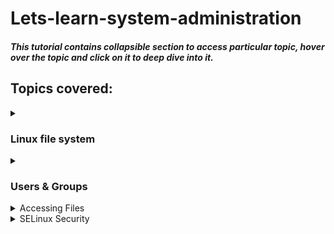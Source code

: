 # Lets-learn-system-administration
##### This tutorial contains collapsible section to access particular topic, hover over the topic and click on it to deep dive into it.  

 ## Topics covered:
<details>
  <summary><h3>Linux file system</h3></summary>
  
  #### In Linux, all the files or directories are part of a single root directory. The main file in the linux is referred as the *root (/)* file.  
  
  ![Linux file System](https://computingforgeeks.com/wp-content/uploads/2020/02/linux-file-system-hierarchy-1-1024x339.png?ezimgfmt=ng:webp/ngcb18)
  
  #### Now let's see it one by one,  
  Directory type  | Types of files stored
------------- | -------------
Binary directories  | Contains binary or compiled source code files, eg, /bin, /sbin, etc.
Configuration directories  | 	Contains configuration files of the system, eg, /etc, /boot.
Data directories  | 	Stores data files, eg, /home, /root, etc.
Memory directories  | 	Stores device files which doesn't take up actual hard disk space, eg, /dev, /proc, /sys.
Usr (Unix System Resources)  | 	Contains sharable, read only data, eg, /usr/bin, /usr/lib, etc.
var (variable directory)  | 	Contains larger size data, eg, /var/log, /var/cache, etc.
Non-standard directories  |	Directories which do not come under standard FHS, eg, lost+found, /run, etc.

#### Now you know the file structure of the linux, now let's see the basic commands that are used in linux to perform basic operations

Command  |  Description  |  Example
------------- | ------------- | -------------
pwd   | 	Returns current working directory  |  *pwd*
ls    |	List the contents of a particular path  |  *ls*
mkdir  | 	Make a directory at a current directory  |  *mkdir folder*
touch *file-name*  |  to create file  |  *touch abc.txt*
vi *filename*  |  Text editor ,press i to insert then press ESC to return & wq to save and exit  |  *vi abc.txt*
cat *filename*  |  To display content of the given file  |  *cat abc.txt*
rmdir *empty-folder*  |  used to remove an empty directory  |  *rmdir folder* 
cd    |	 Move to a particular path or change directory  |  *cd Desktop, cd ~, cd /*
~     |  Indicates the home directory  |  *~*
cp *src* *dest* |  To copy all files recursively  |  *cp abc.txt xyz.txt*
mv    |  To move one or more files or directories from one place to anothe   |  *mv abc.txt xyz.txt*
rm    |  To remove file   |  *rm xyz.txt*
uname |  To check current version of Linux  |  *uname*
df    |  It is used to display disk space used in the filesystem  | *df*
man *command* |  This command used to display description of the command specified | *man touch*
head *filename*  |  To get info about first part from mentioned file  |  *head abc.txt*
tail *filename* |  To get info about last part from mentioned file   |  *tail abc.txt*
ping *ip/url* |   to check whether a network is available  |  *ping google.com*
clear |  Clears all text from terminal window  |  *clear*

- - - -
#### Hard links and soft links  
To know what are they plz [click here](https://www.geeksforgeeks.org/soft-hard-links-unixlinux/)  

Now let's do one exercise to understand what we have learnt so far  
> Example:  
> * Create an empty directory called `test`.
> * Change to the `test` directory.
> * Create a new file named ‘source.txt’ and add content to the file - `Hello World`.
> * View the contents of the file.
> * Create a hard link to the file named `hardlink.txt` and compare the inode with the file `softlink.txt`.
> * Now create a softlink of the the file named `softlink.txt` and compare the inode with file `source.txt`

Try this out by your own :smile: and after completing please verify from below :point_down: <details>
 <summary><b>Answer</b></summary>
 
![commands](https://user-images.githubusercontent.com/43695392/117485099-9d547080-af85-11eb-8e35-1b491d6d1d88.JPG)

 
</details>

</details>

<details>
  <summary><h3>Users & Groups</h3></summary>
 
 #### Linux is a multi-user system, which means that more than one person can interact with the same system at the same time. As a system administrator, you have the responsibility to manage the system’s users and groups by creating and removing users and assign them to different groups. 
 
 #### To understand **Users and Groups** in linux first we need to understand the columns of `/etc/passwd` file 
 
 ![Users and groups](https://devconnected.com/wp-content/uploads/2019/09/list-users-linux-768x415.png)
 
 #### Now we will understand each columns of `/etc/passwd` one by one.
 
 Column name                   |  Description
-------------                  |  -------------
User name                      |  It is used when user logs in.
Encrypted password             |  An x character indicates that encrypted password is stored in /etc/shadow file.
User ID number (UID)           |  Each user must be assigned a user ID 
User's group ID number (GID)   |  The primary group ID (stored in /etc/group file)
User home directory            |  The absolute path to the directory the user will be in when they log in.
Login shell                    |  The absolute path of a command or shell (/bin/bash)

- - - -

#### Users
- Users are accounts ,used to login into a system. 
- Each user identified with unique identification number.
- The information of users in a system are stored in /etc/passwd file. 
- The hashed passwords for users are stored in /etc/shadow file.

#### Groups
- A group is a collection of users. 
- To define a set of privileges like read, write, or execute permission for a given resource that can be shared among the users within the group.

1. Primary Group( default group)
   1. You can find a user’s primary group ID by viewing the contents of the your system’s `/etc/passwd` file.  
   > cat  /etc/passwd
   2. You can also find a user’s primary group information by using the id command.  
   > id username

2. Secondary Group-
   1. Once the user is created with the primary group it can be added to the other groups.  >groups username
   2. Linux system users can have a maximum of 15 secondary groups.  
   3. A Linux system’s groups are stored in the /etc/group file.
   4. A user can belong to zero or more secondary groups.

 Command                      |   Use                                       |  Example
-------------                 |  -------------                              | -------------
whoami                        |  To display the username of the current use.  | *-*
su *username*                 |  To substitute user without changing the cwd  | *su Abhijeet*
useradd *username*            | To add a user to the system. | *useradd Abhijeet*
userdel *username*            | To delete a user account and related files.  | *userdel Abhijeet*
groupadd *groupname*          | To add a group to the system.| *groupadd cse*
delgroup/groupdel *groupname* | To remove a group from the system.  | *delgroup cse*
usermod *username* | To modify or change any attributes of a already created user account via command line  | *usermod Abhijeet*
usermod -a -G *grpname* *username* |  To append user to the secondary group.  | *usermod -a -G cse Abhijeet*
cat /etc/passwd | To check addition of the user | *cat /etc/passwd*
passwd  |  To assign the password to user  | *-*
id  |  To get data about user and its group   | *-*
chage  |   To change user password expiry information.  | *chage -l Abhijeet*
sudo  |  To run one or more commands as another user typically with superuser permissions.  | *-*

</details>

<details>
  <summary>Accessing Files</summary>
  
  ## Heading
  1. A numbered
  2. list
     * With some
     * Sub bullets
</details>

<details>
  <summary>SELinux Security</summary>
  
  ## Heading
  1. A numbered
  2. list
     * With some
     * Sub bullets
</details>
